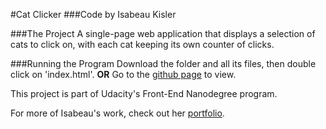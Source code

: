 #Cat Clicker
###Code by Isabeau Kisler

###The Project
A single-page web application that displays a selection of cats to click on, with each cat keeping its own counter of clicks.

###Running the Program
Download the folder and all its files, then double click on 'index.html'.
**OR**
Go to the [github page](http://ikisler.github.io/catclicker/) to view.

This project is part of Udacity's Front-End Nanodegree program.

For more of Isabeau's work, check out her [portfolio](http://ikisler.github.io/portfolio/).